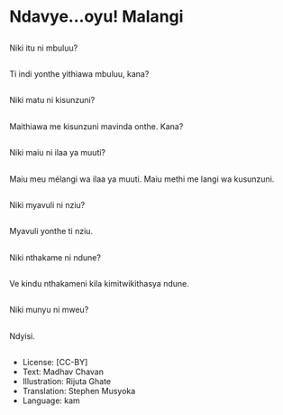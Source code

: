 # Ndavye...oyu! Malangi

##
Niki itu ni mbuluu?

##
Ti indi yonthe yithiawa
mbuluu, kana?

##
Niki matu ni kisunzuni?

##
Maithiawa me kisunzuni
mavinda onthe.
Kana?

##
Niki maiu ni ilaa ya
muuti?

##
Maiu meu mélangi wa
ilaa ya muuti.
Maiu methi me langi wa
kusunzuni.

##
Niki myavuli ni nziu?

##
Myavuli yonthe ti nziu.

##
Niki nthakame ni
ndune?

##
Ve kindu nthakameni
kila kimitwikithasya
ndune.

##
Niki munyu ni mweu?

##
Ndyisi.

##
* License: [CC-BY]
* Text: Madhav Chavan
* Illustration: Rijuta Ghate
* Translation: Stephen Musyoka
* Language: kam
